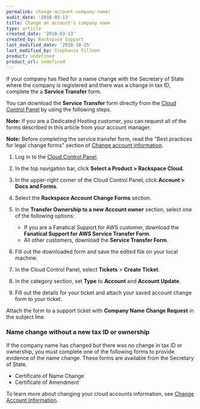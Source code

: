 ```yaml
---
permalink: change-account-company-name/
audit_date: '2018-03-13'
title: Change an account's company name
type: article
created_date: '2018-03-13'
created_by: Rackspace Support
last_modified_date: '2018-10-25'
last_modified_by: Stephanie Fillmon
product: undefined
product_url: undefined
---
```


If your company has filed for a name change with the Secretary of State
where the company is registered and there was a change in tax ID,
complete the a **Service Transfer** form.

You can download the **Service Transfer** form directly from
the [Cloud Control Panel](https://login.rackspace.com/) by using the following steps.

**Note:** If you are a Dedicated Hosting customer, you can request all of the forms described in this article from your account manager.

**Note:** Before completing the service transfer form, read the "Best practices for legal change forms" section of [Change account information](/how-to/change-account-information).

1. Log in to the [Cloud Control Panel](https://login.rackspace.com/).
2. In the top navigation bar, click **Select a Product > Rackspace Cloud**.
3. In the upper-right corner of the Cloud Control Panel, click **Account > Docs and Forms**.
4. Select the **Rackspace Account Change Forms** section.
5. In the **Transfer Ownership to a new Account owner** section, select one of the following options:

   - If you are a Fanatical Support for AWS customer, download the **Fanatical Support for AWS Service Transfer Form**.
   - All other customers, download the **Service Transfer Form**.

6. Fill out the downloaded form and save the edited file on your local machine.
7. In the Cloud Control Panel, select **Tickets** > **Create Ticket**.
8. In the category section, set **Type** to **Account** and **Account Update**.
9. Fill out the details for your ticket and attach your saved account change form to your ticket.

Attach the form to a support ticket with **Company Name Change
Request** in the subject line.

### Name change without a new tax ID or ownership

If the company name has changed but there was no change in tax ID or
ownership, you must complete one of the following forms to provide
evidence of the name change. These forms are available from the Secretary of State.

- Certificate of Name Change
- Certificate of Amendment

To learn more about changing your cloud accounts information, see
[Change Account Information](/how-to/change-account-information).
